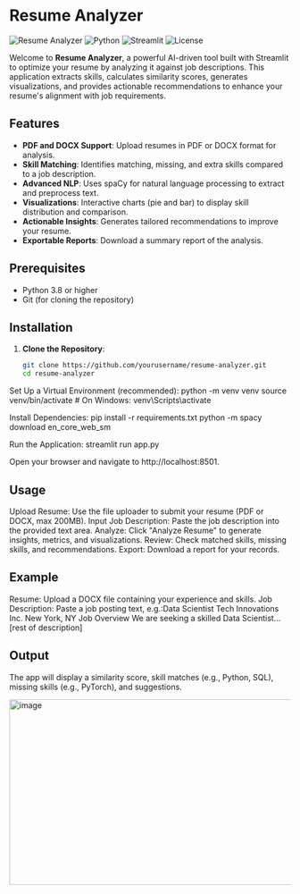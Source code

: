 # Resume Analyzer

![Resume Analyzer](https://img.shields.io/badge/Status-Active-green)
![Python](https://img.shields.io/badge/Python-3.8+-blue)
![Streamlit](https://img.shields.io/badge/Streamlit-1.38.0-orange)
![License](https://img.shields.io/badge/License-MIT-yellow)

Welcome to **Resume Analyzer**, a powerful AI-driven tool built with Streamlit to optimize your resume by analyzing it against job descriptions. This application extracts skills, calculates similarity scores, generates visualizations, and provides actionable recommendations to enhance your resume's alignment with job requirements.

## Features
- **PDF and DOCX Support**: Upload resumes in PDF or DOCX format for analysis.
- **Skill Matching**: Identifies matching, missing, and extra skills compared to a job description.
- **Advanced NLP**: Uses spaCy for natural language processing to extract and preprocess text.
- **Visualizations**: Interactive charts (pie and bar) to display skill distribution and comparison.
- **Actionable Insights**: Generates tailored recommendations to improve your resume.
- **Exportable Reports**: Download a summary report of the analysis.

## Prerequisites
- Python 3.8 or higher
- Git (for cloning the repository)

## Installation

1. **Clone the Repository**:
   ```bash
   git clone https://github.com/yourusername/resume-analyzer.git
   cd resume-analyzer


Set Up a Virtual Environment (recommended):
python -m venv venv
source venv/bin/activate  # On Windows: venv\Scripts\activate


Install Dependencies:
pip install -r requirements.txt
python -m spacy download en_core_web_sm


Run the Application:
streamlit run app.py

Open your browser and navigate to http://localhost:8501.


## Usage

Upload Resume: Use the file uploader to submit your resume (PDF or DOCX, max 200MB).
Input Job Description: Paste the job description into the provided text area.
Analyze: Click "Analyze Resume" to generate insights, metrics, and visualizations.
Review: Check matched skills, missing skills, and recommendations.
Export: Download a report for your records.

## Example

Resume: Upload a DOCX file containing your experience and skills.
Job Description: Paste a job posting text, e.g.:Data Scientist
Tech Innovations Inc.
New York, NY
Job Overview
We are seeking a skilled Data Scientist... [rest of description]


## Output
The app will display a similarity score, skill matches (e.g., Python, SQL), missing skills (e.g., PyTorch), and suggestions.

<img width="518" height="332" alt="image" src="https://github.com/user-attachments/assets/86479365-3d72-45b9-aad1-7223cd97cd64" />

